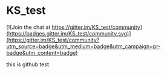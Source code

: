 # KS_test

[![Join the chat at https://gitter.im/KS_test/community](https://badges.gitter.im/KS_test/community.svg)](https://gitter.im/KS_test/community?utm_source=badge&utm_medium=badge&utm_campaign=pr-badge&utm_content=badge)

this is github test
